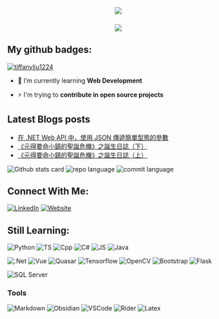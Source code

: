 <p align="center"><img src="https://i.imgur.com/kkI1JSM.gif"></p>
<h3 align="center"><img src="https://i.imgur.com/YVRdp4w.gif" /></h3>

## My github badges:

<p align="left"> <a href="https://github.com/ryo-ma/github-profile-trophy"><img src="https://github-profile-trophy.vercel.app/?username=titaliu1224&theme=chalk" alt="tiffanyliu1224" /></a> </p>

- 🌱 I’m currently learning **Web Development**

- ⚡ I'm trying to **contribute in open source projects**

## Latest Blogs posts
<!-- BLOG-POST-LIST:START -->
- [在 .NET Web API 中，使用 JSON 傳遞簡單型態的參數](https://titaliu1224.github.io/posts/pass_simple_type_parameter_in_dotnet/)
- [《元得要命小鎮的聖誕危機》之誕生日誌（下）](https://titaliu1224.github.io/posts/christmas_project_tech/)
- [《元得要命小鎮的聖誕危機》之誕生日誌（上）](https://titaliu1224.github.io/posts/christmas_project_story/)
<!-- BLOG-POST-LIST:END -->

![Github stats card](https://github-profile-summary-cards.vercel.app/api/cards/profile-details?username=titaliu1224&theme=nord_bright)
![repo language](http://github-profile-summary-cards.vercel.app/api/cards/repos-per-language?username=titaliu1224&theme=nord_bright&exclude=SCSS)
![commit language](http://github-profile-summary-cards.vercel.app/api/cards/most-commit-language?username=titaliu1224&theme=nord_bright&exclude=SCSS,Markdown)

</p>

## Connect With Me:
[![LinkedIn](https://img.shields.io/badge/linkedin-%230077B5.svg?style=for-the-badge&logo=linkedin&logoColor=white)](https://www.linkedin.com/in/tita-liu-7a5057224/)
[![Website](https://img.shields.io/badge/website-000000?style=for-the-badge&logo=About.me&logoColor=white)](https://titaliu1224.github.io)

## Still Learning:

![Python](https://img.shields.io/badge/Python-FFD43B?style=for-the-badge&logo=python&logoColor=blue)
![TS](https://img.shields.io/badge/TypeScript-007ACC?style=for-the-badge&logo=typescript&logoColor=white)
![Cpp](https://img.shields.io/badge/C%2B%2B-00599C?style=for-the-badge&logo=c%2B%2B&logoColor=white)
![C#](https://img.shields.io/badge/C%23-239120?style=for-the-badge&logo=csharp&logoColor=white)
![JS](https://img.shields.io/badge/JavaScript-323330?style=for-the-badge&logo=javascript&logoColor=F7DF1E)
![Java](https://img.shields.io/badge/OpenJDK-ED8B00?style=for-the-badge&logo=openjdk&logoColor=white)

![.Net](https://img.shields.io/badge/.NET-512BD4?style=for-the-badge&logo=dotnet&logoColor=white)
![Vue](https://img.shields.io/badge/Vue%20js-35495E?style=for-the-badge&logo=vuedotjs&logoColor=4FC08D)
![Quasar](https://img.shields.io/badge/Quasar-1976D2?style=for-the-badge&logo=quasar&logoColor=white)
![Tensorflow](https://img.shields.io/badge/TensorFlow-FF6F00?style=for-the-badge&logo=tensorflow&logoColor=white)
![OpenCV](https://img.shields.io/badge/OpenCV-27338e?style=for-the-badge&logo=OpenCV&logoColor=white)
![Bootstrap](https://img.shields.io/badge/Bootstrap-563D7C?style=for-the-badge&logo=bootstrap&logoColor=white)
![Flask](https://img.shields.io/badge/Flask-000000?style=for-the-badge&logo=flask&logoColor=white)

![SQL Server](https://img.shields.io/badge/Microsoft_SQL_Server-CC2927?style=for-the-badge&logo=microsoft-sql-server&logoColor=white)

### Tools
![Markdown](https://img.shields.io/badge/Markdown-000000?style=for-the-badge&logo=markdown&logoColor=white)
![Obsidian](https://img.shields.io/badge/Obsidian-483699?style=for-the-badge&logo=Obsidian&logoColor=white)
![VSCode](https://img.shields.io/badge/VSCode-0078D4?style=for-the-badge&logo=visual%20studio%20code&logoColor=white)
![Rider](https://img.shields.io/badge/Rider-000000?style=for-the-badge&logo=Rider&logoColor=white)
![Latex](https://img.shields.io/badge/LaTeX-47A141?style=for-the-badge&logo=LaTeX&logoColor=white)

